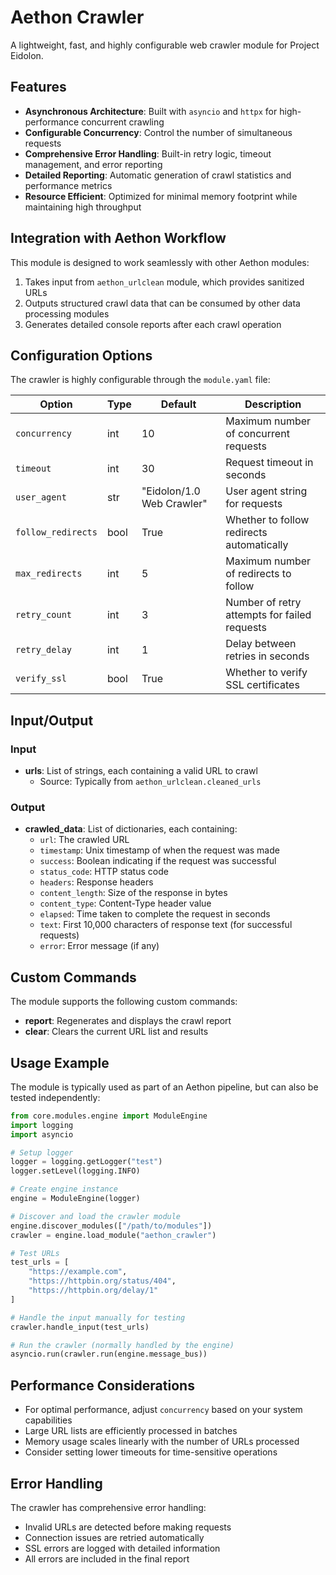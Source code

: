 # Aethon Crawler

A lightweight, fast, and highly configurable web crawler module for Project Eidolon.

## Features

- **Asynchronous Architecture**: Built with `asyncio` and `httpx` for high-performance concurrent crawling
- **Configurable Concurrency**: Control the number of simultaneous requests
- **Comprehensive Error Handling**: Built-in retry logic, timeout management, and error reporting
- **Detailed Reporting**: Automatic generation of crawl statistics and performance metrics
- **Resource Efficient**: Optimized for minimal memory footprint while maintaining high throughput

## Integration with Aethon Workflow

This module is designed to work seamlessly with other Aethon modules:

1. Takes input from `aethon_urlclean` module, which provides sanitized URLs
2. Outputs structured crawl data that can be consumed by other data processing modules
3. Generates detailed console reports after each crawl operation

## Configuration Options

The crawler is highly configurable through the `module.yaml` file:

| Option | Type | Default | Description |
|--------|------|---------|-------------|
| `concurrency` | int | 10 | Maximum number of concurrent requests |
| `timeout` | int | 30 | Request timeout in seconds |
| `user_agent` | str | "Eidolon/1.0 Web Crawler" | User agent string for requests |
| `follow_redirects` | bool | True | Whether to follow redirects automatically |
| `max_redirects` | int | 5 | Maximum number of redirects to follow |
| `retry_count` | int | 3 | Number of retry attempts for failed requests |
| `retry_delay` | int | 1 | Delay between retries in seconds |
| `verify_ssl` | bool | True | Whether to verify SSL certificates |

## Input/Output

### Input
- **urls**: List of strings, each containing a valid URL to crawl
  - Source: Typically from `aethon_urlclean.cleaned_urls`

### Output
- **crawled_data**: List of dictionaries, each containing:
  - `url`: The crawled URL
  - `timestamp`: Unix timestamp of when the request was made
  - `success`: Boolean indicating if the request was successful
  - `status_code`: HTTP status code
  - `headers`: Response headers
  - `content_length`: Size of the response in bytes
  - `content_type`: Content-Type header value
  - `elapsed`: Time taken to complete the request in seconds
  - `text`: First 10,000 characters of response text (for successful requests)
  - `error`: Error message (if any)

## Custom Commands

The module supports the following custom commands:

- **report**: Regenerates and displays the crawl report
- **clear**: Clears the current URL list and results

## Usage Example

The module is typically used as part of an Aethon pipeline, but can also be tested independently:

```python
from core.modules.engine import ModuleEngine
import logging
import asyncio

# Setup logger
logger = logging.getLogger("test")
logger.setLevel(logging.INFO)

# Create engine instance
engine = ModuleEngine(logger)

# Discover and load the crawler module
engine.discover_modules(["/path/to/modules"])
crawler = engine.load_module("aethon_crawler")

# Test URLs
test_urls = [
    "https://example.com",
    "https://httpbin.org/status/404",
    "https://httpbin.org/delay/1"
]

# Handle the input manually for testing
crawler.handle_input(test_urls)

# Run the crawler (normally handled by the engine)
asyncio.run(crawler.run(engine.message_bus))
```

## Performance Considerations

- For optimal performance, adjust `concurrency` based on your system capabilities
- Large URL lists are efficiently processed in batches
- Memory usage scales linearly with the number of URLs processed
- Consider setting lower timeouts for time-sensitive operations

## Error Handling

The crawler has comprehensive error handling:

- Invalid URLs are detected before making requests
- Connection issues are retried automatically
- SSL errors are logged with detailed information
- All errors are included in the final report
